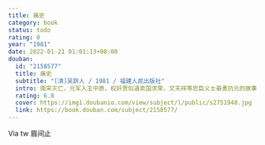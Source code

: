 ```yaml
---
title: 痛史
category: book
status: todo
rating: 0
year: "1981"
date: 2022-01-21 01:01:13+08:00
douban:
  id: "2158577"
  title: 痛史
  subtitle: "[清]吴趼人 / 1981 / 福建人民出版社"
  intro: 南宋灭亡，元军入主中原，权奸贾似道卖国求荣，文天祥等忠臣义士奋勇抗元的故事。小说忠实地再现了庙堂腥膻、干戈遍地的民族深重灾难，状写元人淫杀之酷，是一部忧伤愤激之作。书中集中刻画了卖国贼贾似道的形象，他以外戚专擅朝政，恣威弄权，荒淫无耻，暗与元蒙勾结，终于得到恶贯满盈的下场。小说忠于史实，兼采讲史与侠义小说之长，感情充沛，笔墨酣恣，凛凛有生气。主要人物表贾似道宋宰相，通元卖国，后事情败露，在被押解服刑的途中被仇人所杀。文天祥宋右丞相，字履善，一字宋瑞，号文山，忠君保国，后在五坡岭一役中被俘，宁死不降，英勇就义。张世杰宋枢密副史，在广州海战中战死。
  rating: 6.8
  cover: https://img1.doubanio.com/view/subject/l/public/s2751948.jpg
  link: https://book.douban.com/subject/2158577/
---
```


 Via tw 眉间止
